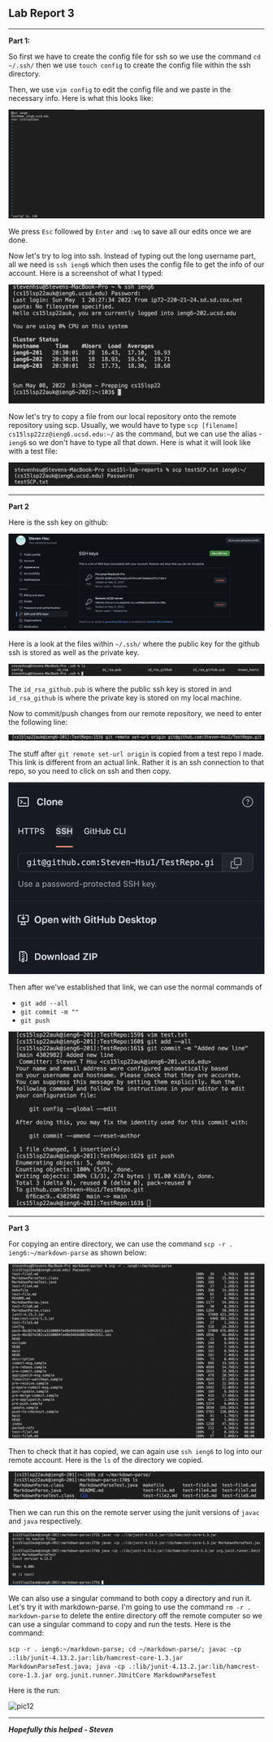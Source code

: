## Lab Report 3

---

**Part 1:**

So first we have to create the config file for ssh so we use the command `cd ~/.ssh/` then we use `touch config` to create the config file within the ssh directory.

Then, we use `vim config` to edit the config file and we paste in the necessary info. Here is what this looks like:

![pic1](VIMCONFIG.png)

We press `Esc` followed by `Enter` and `:wq` to save all our edits once we are done.

Now let's try to log into ssh. Instead of typing out the long username part, all we need is `ssh ieng6` which then uses the config file to get the info of our account. Here is a screenshot of what I typed:

![pic2](SSHCONFIG.png)

Now let's try to copy a file from our local repository onto the remote repository using scp. Usually, we would have to type `scp [filename] cs15lsp22zz@ieng6.ucsd.edu:~/` as the command, but we can use the alias - `ieng6` so we don't have to type all that down. Here is what it will look like with a test file:

![pic3](SCPALIAS.png)

---

**Part 2**

Here is the ssh key on github:

![pic4](GITHUBSSH.png)

Here is a look at the files within `~/.ssh/` where the public key for the github ssh is stored as well as the private key.

![pic5](PRIVPUBLICKEY.png)

The `id_rsa_github.pub` is where the public ssh key is stored in and `id_rsa_github` is where the private key is stored on my local machine.

Now to commit/push changes from our remote repository, we need to enter the following line:

![pic6](COMMAND.png)

The stuff after `git remote set-url origin` is copied from a test repo I made. This link is different from an actual link. Rather it is an ssh connection to that repo, so you need to click on ssh and then copy.

![pic7](SSHLINKCOPY.png)

Then after we've established that link, we can use the normal commands of 
- `git add --all`
- `git commit -m ""`
- `git push`

![pic8](SSHCOMMITPUSH.png)

---

**Part 3**

For copying an entire directory, we can use the command `scp -r . ieng6:~/markdown-parse` as shown below:

![pic9](COPYMARKDOWNPARSESCP.png)

Then to check that it has copied, we can again use `ssh ieng6` to log into our remote account. Here is the `ls` of the directory we copied. 

![pic10](REMOTELSMARKDOWN.png)

Then we can run this on the remote server using the junit versions of `javac` and `java` respectively.

![pic11](TESTJUNITREMOTE.png)

We can also use a singular command to both copy a directory and run it. Let's try it with markdown-parse. I'm going to use the command `rm -r . markdown-parse` to delete the entire directory off the remote computer so we can use a singular command to copy and run the tests. Here is the command:

```scp -r . ieng6:~/markdown-parse; cd ~/markdown-parse/; javac -cp .:lib/junit-4.13.2.jar:lib/hamcrest-core-1.3.jar MarkdownParseTest.java; java -cp .:lib/junit-4.13.2.jar:lib/hamcrest-core-1.3.jar org.junit.runner.JUnitCore MarkdownParseTest```

Here is the run:

![pic12](ONECOMMANDREMOTE.png)

---

***Hopefully this helped - Steven***






